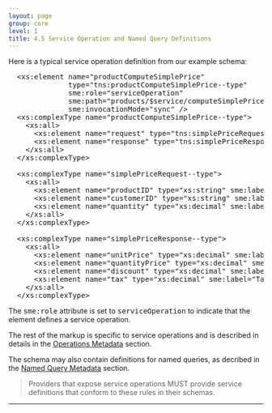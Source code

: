 ```yaml
---
layout: page
group: core
level: 1
title: 4.5 Service Operation and Named Query Definitions
---
```


Here is a typical service operation definition&nbsp;from our example schema:

<pre>&nbsp; &lt;xs:element name="productComputeSimplePrice" 
&nbsp;&nbsp;&nbsp;&nbsp;&nbsp;&nbsp;&nbsp;&nbsp;&nbsp;&nbsp;&nbsp;&nbsp;&nbsp; type="tns:productComputeSimplePrice--type"
              sme:role="serviceOperation"
              sme:path="products/$service/computeSimplePrice"
&nbsp;&nbsp;&nbsp;&nbsp;&nbsp;&nbsp;&nbsp;&nbsp;&nbsp;&nbsp;&nbsp;&nbsp;&nbsp; sme:invocationMode="sync" /&gt;
&nbsp; &lt;xs:complexType name="productComputeSimplePrice--type"&gt;
&nbsp;&nbsp;&nbsp; &lt;xs:all&gt;
&nbsp;&nbsp;&nbsp;&nbsp;&nbsp; &lt;xs:element name="request" type="tns:simplePriceRequest--type" minOccurs="0"/&gt;
&nbsp;&nbsp;&nbsp;&nbsp;&nbsp; &lt;xs:element name="response" type="tns:simplePriceResponse--type" minOccurs="0"/&gt;
&nbsp;&nbsp;&nbsp; &lt;/xs:all&gt;
&nbsp; &lt;/xs:complexType&gt;
&nbsp;
&nbsp; &lt;xs:complexType name="simplePriceRequest--type"&gt;
&nbsp;&nbsp;&nbsp; &lt;xs:all&gt;
&nbsp;&nbsp;&nbsp;&nbsp;&nbsp; &lt;xs:element name="productID" type="xs:string" sme:label="Product ID" /&gt;
&nbsp;&nbsp;&nbsp;&nbsp;&nbsp; &lt;xs:element name="customerID" type="xs:string" sme:label="Customer ID" /&gt;
&nbsp;&nbsp;&nbsp;&nbsp;&nbsp; &lt;xs:element name="quantity" type="xs:decimal" sme:label="Quantity" /&gt;
&nbsp;&nbsp;&nbsp; &lt;/xs:all&gt;
&nbsp; &lt;/xs:complexType&gt;
&nbsp;
&nbsp; &lt;xs:complexType name="simplePriceResponse--type"&gt;
&nbsp;&nbsp;&nbsp; &lt;xs:all&gt;
&nbsp;&nbsp;&nbsp;&nbsp;&nbsp; &lt;xs:element name="unitPrice" type="xs:decimal" sme:label="Unit Price" /&gt;
&nbsp;&nbsp;&nbsp;&nbsp;&nbsp; &lt;xs:element name="quantityPrice" type="xs:decimal" sme:label="Quantity Price" /&gt;
&nbsp;&nbsp;&nbsp;&nbsp;&nbsp; &lt;xs:element name="discount" type="xs:decimal" sme:label="Discount" /&gt;
&nbsp;&nbsp;&nbsp;&nbsp;&nbsp; &lt;xs:element name="tax" type="xs:decimal" sme:label="Tax" /&gt;
&nbsp;&nbsp;&nbsp; &lt;/xs:all&gt;
&nbsp; &lt;/xs:complexType&gt;</pre>

The <tt>sme:role</tt> attribute is set to <tt>serviceOperation</tt> to
indicate that the element defines a service operation.

The rest of the markup is specific to service operations and is described in
details in the [Operations Metadata](../1103/ "11.3 Operation Metadata") section.

The schema may also contain definitions for named queries, as decribed in the
[Named Query Metadata](../1203/ "12.3 Named Query Metadata")&nbsp;section.

<blockquote class="compliance">Providers that expose service operations MUST provide service
definitions that conform to these rules in their schemas.</blockquote>

* * *